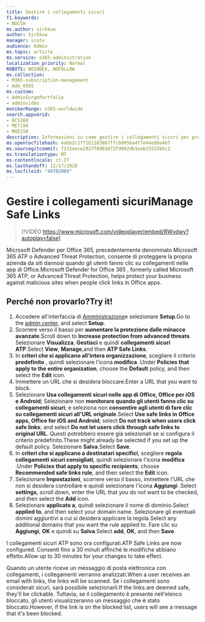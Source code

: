 ```yaml
---
title: Gestire i collegamenti sicuri
f1.keywords:
- NOCSH
ms.author: sirkkuw
author: Sirkkuw
manager: scotv
audience: Admin
ms.topic: article
ms.service: o365-administration
localization_priority: Normal
ROBOTS: NOINDEX, NOFOLLOW
ms.collection:
- M365-subscription-management
- Adm_O365
ms.custom:
- AdminSurgePortfolio
- adminvideo
monikerRange: o365-worldwide
search.appverid:
- BCS160
- MET150
- MOE150
description: Informazioni su come gestire i collegamenti sicuri per proteggere la propria azienda da siti dannosi.
ms.openlocfilehash: eabb2c1f71b1183867ffcb005ba4f7e44ed6e4b7
ms.sourcegitcommit: f231eece2927f0d01072fd092db1eab15525bbc2
ms.translationtype: MT
ms.contentlocale: it-IT
ms.lasthandoff: 12/17/2020
ms.locfileid: "49702069"
---
```

# <a name="manage-safe-links"></a><span data-ttu-id="ff6e3-103">Gestire i collegamenti sicuri</span><span class="sxs-lookup"><span data-stu-id="ff6e3-103">Manage Safe Links</span></span>

> [!VIDEO https://www.microsoft.com/videoplayer/embed/RWvdwy?autoplay=false]

<span data-ttu-id="ff6e3-104">Microsoft Defender per Office 365, precedentemente denominato Microsoft 365 ATP o Advanced Threat Protection, consente di proteggere la propria azienda da siti dannosi quando gli utenti fanno clic su collegamenti nelle app di Office.</span><span class="sxs-lookup"><span data-stu-id="ff6e3-104">Microsoft Defender for Office 365 , formerly called Microsoft 365 ATP, or Advanced Threat Protection, helps protect your business against malicious sites when people click links in Office apps.</span></span>

## <a name="try-it"></a><span data-ttu-id="ff6e3-105">Perché non provarlo?</span><span class="sxs-lookup"><span data-stu-id="ff6e3-105">Try it!</span></span>

1. <span data-ttu-id="ff6e3-106">Accedere all'interfaccia di [Amministrazione](https://admin.microsoft.com)e selezionare **Setup**.</span><span class="sxs-lookup"><span data-stu-id="ff6e3-106">Go to the [admin center](https://admin.microsoft.com), and select **Setup**.</span></span>
1. <span data-ttu-id="ff6e3-107">Scorrere verso il basso per **aumentare la protezione dalle minacce avanzate**.</span><span class="sxs-lookup"><span data-stu-id="ff6e3-107">Scroll down to **Increase protection from advanced threats**.</span></span> <span data-ttu-id="ff6e3-108">Selezionare **Visualizza**, **Gestisci** e quindi **collegamenti sicuri ATP**.</span><span class="sxs-lookup"><span data-stu-id="ff6e3-108">Select **View**, **Manage**,and then **ATP Safe Links**.</span></span>
1. <span data-ttu-id="ff6e3-109">In **criteri che si applicano all'intera organizzazione**, scegliere il criterio **predefinito** , quindi selezionare l'icona **modifica** .</span><span class="sxs-lookup"><span data-stu-id="ff6e3-109">Under **Policies that apply to the entire organization**, choose the **Default** policy, and then select the **Edit** icon.</span></span>
1. <span data-ttu-id="ff6e3-110">Immettere un URL che si desidera bloccare.</span><span class="sxs-lookup"><span data-stu-id="ff6e3-110">Enter a URL that you want to block.</span></span>
1. <span data-ttu-id="ff6e3-111">Selezionare **Usa collegamenti sicuri nelle app di Office, Office per iOS e Android**; Selezionare non **monitorare quando gli utenti fanno clic su collegamenti sicuri**; e seleziona non **consentire agli utenti di fare clic su collegamenti sicuri all'URL originale**.</span><span class="sxs-lookup"><span data-stu-id="ff6e3-111">Select **Use safe links in Office apps, Office for iOS and Android**; select **Do not track when users click safe links**; and select **Do not let users click through safe links to original URL**.</span></span> <span data-ttu-id="ff6e3-112">Questi potrebbero essere già selezionati se si configura il criterio predefinito.</span><span class="sxs-lookup"><span data-stu-id="ff6e3-112">These might already be selected if you set up the default policy.</span></span> <span data-ttu-id="ff6e3-113">Selezionare **Salva**.</span><span class="sxs-lookup"><span data-stu-id="ff6e3-113">Select **Save**.</span></span>
1. <span data-ttu-id="ff6e3-114">In **criteri che si applicano a destinatari specifici**, scegliere **regola collegamenti sicuri consigliati**, quindi selezionare l'icona **modifica** .</span><span class="sxs-lookup"><span data-stu-id="ff6e3-114">Under **Policies that apply to specific recipients**, choose **Recommended safe links rule**, and then select the **Edit** icon.</span></span>
1. <span data-ttu-id="ff6e3-115">Selezionare **Impostazioni**, scorrere verso il basso, immettere l'URL che non si desidera controllare e quindi selezionare l'icona **Aggiungi** .</span><span class="sxs-lookup"><span data-stu-id="ff6e3-115">Select **settings**, scroll down, enter the URL that you do not want to be checked, and then select the **Add** icon.</span></span>
1. <span data-ttu-id="ff6e3-116">Selezionare **applicato a**, quindi selezionare il nome di dominio.</span><span class="sxs-lookup"><span data-stu-id="ff6e3-116">Select **applied to**, and then select your domain name.</span></span> <span data-ttu-id="ff6e3-117">Selezionare gli eventuali domini aggiuntivi a cui si desidera applicare la regola.</span><span class="sxs-lookup"><span data-stu-id="ff6e3-117">Select any additional domains that you want the rule applied to.</span></span> <span data-ttu-id="ff6e3-118">Fare clic su **Aggiungi**, **OK** e quindi su **Salva**.</span><span class="sxs-lookup"><span data-stu-id="ff6e3-118">Select **add**, **OK**, and then **Save**.</span></span>

<span data-ttu-id="ff6e3-119">I collegamenti sicuri ATP sono ora configurati.</span><span class="sxs-lookup"><span data-stu-id="ff6e3-119">ATP Safe Links are now configured.</span></span> <span data-ttu-id="ff6e3-120">Consenti fino a 30 minuti affinché le modifiche abbiano effetto.</span><span class="sxs-lookup"><span data-stu-id="ff6e3-120">Allow up to 30 minutes for your changes to take effect.</span></span>

<span data-ttu-id="ff6e3-121">Quando un utente riceve un messaggio di posta elettronica con collegamenti, i collegamenti verranno analizzati.</span><span class="sxs-lookup"><span data-stu-id="ff6e3-121">When a user receives an email with links, the links will be scanned.</span></span> <span data-ttu-id="ff6e3-122">Se i collegamenti sono considerati sicuri, sarà possibile selezionarli.</span><span class="sxs-lookup"><span data-stu-id="ff6e3-122">If the links are deemed safe, they'll be clickable.</span></span> <span data-ttu-id="ff6e3-123">Tuttavia, se il collegamento è presente nell'elenco bloccato, gli utenti visualizzeranno un messaggio che è stato bloccato.</span><span class="sxs-lookup"><span data-stu-id="ff6e3-123">However, if the link is on the blocked list, users will see a message that it's been blocked.</span></span>